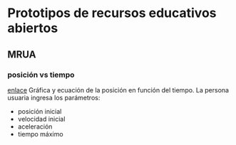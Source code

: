 # Prototipos de recursos educativos abiertos
## MRUA
### posición vs tiempo
[enlace](https://glacy.github.io/FI1101-FG1/)
Gráfica y ecuación de la posición en función del tiempo. La persona usuaria ingresa los parámetros:
- posición inicial
- velocidad inicial
- aceleración
- tiempo máximo

